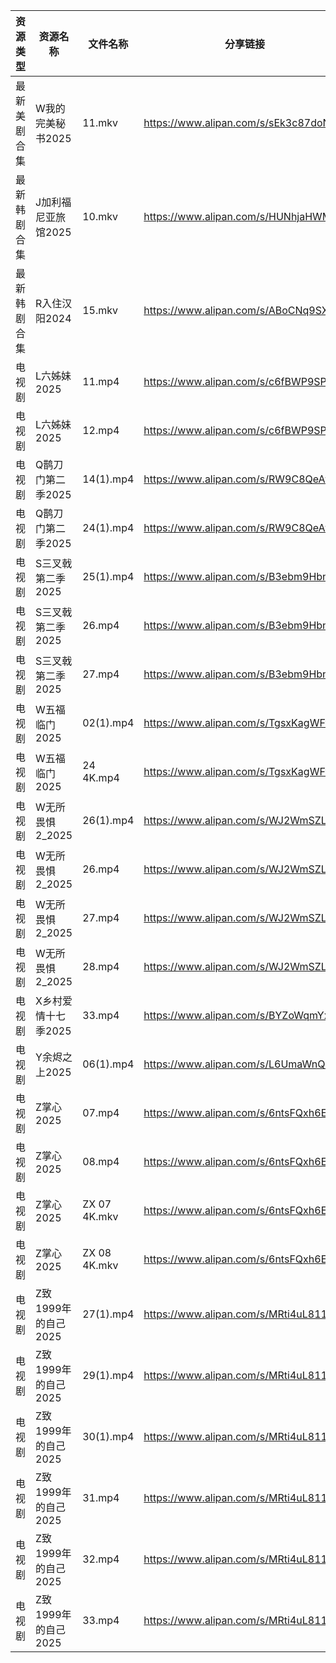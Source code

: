 | 资源类型   | 资源名称           | 文件名称         | 分享链接                                 | 更新时间                |
| ------ | -------------- | ------------ | ------------------------------------ | ------------------- |
| 最新美剧合集 | W我的完美秘书2025    | 11.mkv       | https://www.alipan.com/s/sEk3c87doNf | 2025-02-09 00:08:06 |
| 最新韩剧合集 | J加利福尼亚旅馆2025   | 10.mkv       | https://www.alipan.com/s/HUNhjaHWM5w | 2025-02-09 12:05:44 |
| 最新韩剧合集 | R入住汉阳2024      | 15.mkv       | https://www.alipan.com/s/ABoCNq9SXUm | 2025-02-09 00:07:50 |
| 电视剧    | L六姊妹2025       | 11.mp4       | https://www.alipan.com/s/c6fBWP9SPHQ | 2025-02-09 19:05:55 |
| 电视剧    | L六姊妹2025       | 12.mp4       | https://www.alipan.com/s/c6fBWP9SPHQ | 2025-02-09 19:05:55 |
| 电视剧    | Q鹊刀门第二季2025    | 14(1).mp4    | https://www.alipan.com/s/RW9C8QeAfMP | 2025-02-09 19:06:18 |
| 电视剧    | Q鹊刀门第二季2025    | 24(1).mp4    | https://www.alipan.com/s/RW9C8QeAfMP | 2025-02-09 19:06:18 |
| 电视剧    | S三叉戟第二季2025    | 25(1).mp4    | https://www.alipan.com/s/B3ebm9HbnkE | 2025-02-09 19:06:32 |
| 电视剧    | S三叉戟第二季2025    | 26.mp4       | https://www.alipan.com/s/B3ebm9HbnkE | 2025-02-09 20:06:47 |
| 电视剧    | S三叉戟第二季2025    | 27.mp4       | https://www.alipan.com/s/B3ebm9HbnkE | 2025-02-09 20:06:47 |
| 电视剧    | W五福临门2025      | 02(1).mp4    | https://www.alipan.com/s/TgsxKagWFvt | 2025-02-09 19:06:35 |
| 电视剧    | W五福临门2025      | 24 4K.mp4    | https://www.alipan.com/s/TgsxKagWFvt | 2025-02-09 19:06:35 |
| 电视剧    | W无所畏惧2_2025    | 26(1).mp4    | https://www.alipan.com/s/WJ2WmSZLSR5 | 2025-02-09 12:06:50 |
| 电视剧    | W无所畏惧2_2025    | 26.mp4       | https://www.alipan.com/s/WJ2WmSZLSR5 | 2025-02-09 00:08:09 |
| 电视剧    | W无所畏惧2_2025    | 27.mp4       | https://www.alipan.com/s/WJ2WmSZLSR5 | 2025-02-09 20:06:59 |
| 电视剧    | W无所畏惧2_2025    | 28.mp4       | https://www.alipan.com/s/WJ2WmSZLSR5 | 2025-02-09 20:06:59 |
| 电视剧    | X乡村爱情十七季2025   | 33.mp4       | https://www.alipan.com/s/BYZoWqmYxdR | 2025-02-09 14:07:42 |
| 电视剧    | Y余烬之上2025      | 06(1).mp4    | https://www.alipan.com/s/L6UmaWnQUcj | 2025-02-09 20:07:18 |
| 电视剧    | Z掌心2025        | 07.mp4       | https://www.alipan.com/s/6ntsFQxh6Eo | 2025-02-09 14:08:07 |
| 电视剧    | Z掌心2025        | 08.mp4       | https://www.alipan.com/s/6ntsFQxh6Eo | 2025-02-09 14:08:07 |
| 电视剧    | Z掌心2025        | ZX 07 4K.mkv | https://www.alipan.com/s/6ntsFQxh6Eo | 2025-02-09 19:07:12 |
| 电视剧    | Z掌心2025        | ZX 08 4K.mkv | https://www.alipan.com/s/6ntsFQxh6Eo | 2025-02-09 19:07:12 |
| 电视剧    | Z致1999年的自己2025 | 27(1).mp4    | https://www.alipan.com/s/MRti4uL811P | 2025-02-09 12:07:30 |
| 电视剧    | Z致1999年的自己2025 | 29(1).mp4    | https://www.alipan.com/s/MRti4uL811P | 2025-02-09 12:07:30 |
| 电视剧    | Z致1999年的自己2025 | 30(1).mp4    | https://www.alipan.com/s/MRti4uL811P | 2025-02-09 12:07:29 |
| 电视剧    | Z致1999年的自己2025 | 31.mp4       | https://www.alipan.com/s/MRti4uL811P | 2025-02-09 12:07:29 |
| 电视剧    | Z致1999年的自己2025 | 32.mp4       | https://www.alipan.com/s/MRti4uL811P | 2025-02-09 12:07:29 |
| 电视剧    | Z致1999年的自己2025 | 33.mp4       | https://www.alipan.com/s/MRti4uL811P | 2025-02-09 12:07:29 |
